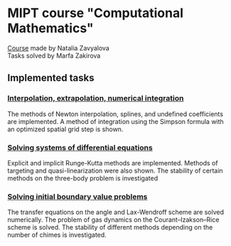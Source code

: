 # MIPT course "Computational Mathematics"

[Course](https://disk.yandex.ru/d/IliAYWjOWR6_0A) made by Natalia Zavyalova <br>
Tasks solved by Marfa Zakirova

## Implemented tasks
### [Interpolation, extrapolation, numerical integration](https://github.com/marfadita/computational-math/blob/main/%D0%B4%D0%B7_%D1%81%D0%B0%D0%BC%D0%BE%D1%81%D1%82%D0%BE%D1%8F%D1%82%D0%B5%D0%BB%D1%8C%D0%BD%D1%8B%D0%B5/%D0%B4%D0%B71_%D1%81%D0%B5%D0%BC1.ipynb)
The methods of Newton interpolation, splines, and undefined coefficients are implemented. A method of integration using the Simpson formula with an optimized spatial grid step is shown.

### [Solving systems of differential equations](https://github.com/marfadita/computational-math/blob/main/%D0%B4%D0%B7_%D1%81%D0%B0%D0%BC%D0%BE%D1%81%D1%82%D0%BE%D1%8F%D1%82%D0%B5%D0%BB%D1%8C%D0%BD%D1%8B%D0%B5/%D0%B4%D0%B72_%D1%81%D0%B5%D0%BC1.ipynb)
Explicit and implicit Runge-Kutta methods are implemented. Methods of targeting and quasi-linearization were also shown. The stability of certain methods on the three-body problem is investigated

### [Solving initial boundary value problems](https://github.com/marfadita/computational-math/blob/main/%D0%B4%D0%B7_%D1%81%D0%B0%D0%BC%D0%BE%D1%81%D1%82%D0%BE%D1%8F%D1%82%D0%B5%D0%BB%D1%8C%D0%BD%D1%8B%D0%B5/%D0%B4%D0%B72_%D1%81%D0%B5%D0%BC1.ipynb)
The transfer equations on the angle and Lax-Wendroff scheme are solved numerically. The problem of gas dynamics on the Courant–Izakson–Rice scheme is solved. The stability of different methods depending on the number of chimes is investigated.
